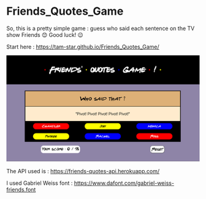 # Friends_Quotes_Game

So, this is a pretty simple game : guess who said each sentence on the TV show Friends 😊 Good luck! 😉

Start here  : https://tam-star.github.io/Friends_Quotes_Game/


![Screenshot](screenshot.png)


The API used is : https://friends-quotes-api.herokuapp.com/

I used Gabriel Weiss font : https://www.dafont.com/gabriel-weiss-friends.font






